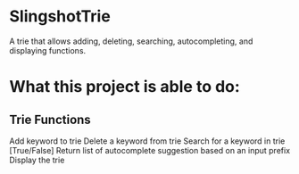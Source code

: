 # SlingshotTrie
A trie that allows adding, deleting, searching, autocompleting, and displaying functions.

# What this project is able to do:

## Trie Functions
Add keyword to trie
Delete a keyword from trie
Search for a keyword in trie [True/False]
Return list of autocomplete suggestion based on an input prefix
Display the trie
